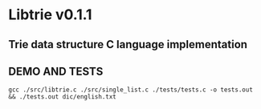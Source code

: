 # Libtrie v0.1.1
## Trie data structure C language implementation


## DEMO AND TESTS
`gcc ./src/libtrie.c ./src/single_list.c ./tests/tests.c -o tests.out  && ./tests.out dic/english.txt`
